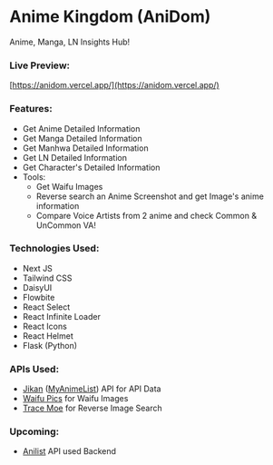 # Anime Kingdom (AniDom)

Anime, Manga, LN Insights Hub!

### Live Preview:

[https://anidom.vercel.app/](https://anidom.vercel.app/)

### Features:

-   Get Anime Detailed Information
-   Get Manga Detailed Information
-   Get Manhwa Detailed Information
-   Get LN Detailed Information
-   Get Character's Detailed Information
-   Tools:
    -   Get Waifu Images
    -   Reverse search an Anime Screenshot and get Image's anime information
    -   Compare Voice Artists from 2 anime and check Common & UnCommon VA!

### Technologies Used:

-   Next JS
-   Tailwind CSS
-   DaisyUI
-   Flowbite
-   React Select
-   React Infinite Loader
-   React Icons
-   React Helmet
-   Flask (Python)

### APIs Used:

-   [Jikan](https://docs.api.jikan.moe/) ([MyAnimeList](https://myanimelist.net)) API for API Data
-   [Waifu Pics](https://waifu.pics/) for Waifu Images
-   [Trace Moe](https://trace.moe/) for Reverse Image Search

### Upcoming:

-   [Anilist](https://anilist.co/) API used Backend
